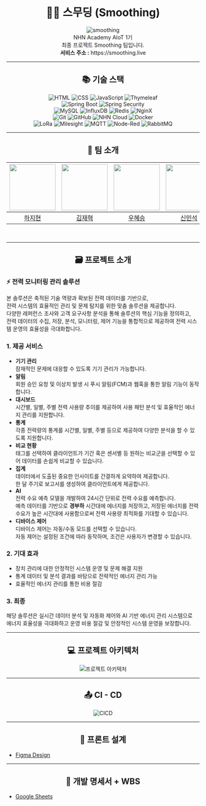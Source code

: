 # <div align="center">🌱🍃 스무딩 (Smoothing)</div>

<div align="center">
  <img src="https://github.com/nhnacademy-aiot1-Smoothing/.github/assets/140356909/69437e68-3e1f-41cb-8efc-169842e3598a" alt="smoothing" />
</div>

<div align="center">
  NHN Academy AIoT 1기<br>
  최종 프로젝트 Smoothing 팀입니다.
</div>

<div align="center">
  <strong>서비스 주소 :</strong> https://smoothing.live
</div>

---

## <div align="center">📚 기술 스택</div>

<div align="center">

![HTML](https://img.shields.io/badge/HTML5-E34F26?style=for-the-badge&logo=html5&logoColor=white)
![CSS](https://img.shields.io/badge/CSS3-1572B6?style=for-the-badge&logo=css3&logoColor=white)
![JavaScript](https://img.shields.io/badge/JavaScript-F7DF1E?style=for-the-badge&logo=javascript&logoColor=black)
![Thymeleaf](https://img.shields.io/badge/Thymeleaf-%23005C0F.svg?style=for-the-badge&logo=Thymeleaf&logoColor=white)
<br>
![Spring Boot](https://img.shields.io/badge/Spring_Boot-6DB33F?style=for-the-badge&logo=spring-boot&logoColor=white)
![Spring Security](https://img.shields.io/badge/Spring_Security-6DB33F?style=for-the-badge&logo=spring-security&logoColor=white)
<br>
![MySQL](https://img.shields.io/badge/MySQL-4479A1?style=for-the-badge&logo=mysql&logoColor=white)
![InfluxDB](https://img.shields.io/badge/InfluxDB-22ADF6?style=for-the-badge&logo=influxdb&logoColor=white)
![Redis](https://img.shields.io/badge/Redis-DC382D?style=for-the-badge&logo=redis&logoColor=white)
![NginX](https://img.shields.io/badge/Nginx-009639?style=for-the-badge&logo=nginx&logoColor=white)
<br>
![Git](https://img.shields.io/badge/Git-F05032?style=for-the-badge&logo=git&logoColor=white)
![GitHub](https://img.shields.io/badge/GitHub-181717?style=for-the-badge&logo=github&logoColor=white)
![NHN Cloud](https://img.shields.io/badge/nhncloud-2B5CDE?style=for-the-badge&logo=cloudera&logoColor=white)
![Docker](https://img.shields.io/badge/Docker-2CA5E0?style=for-the-badge&logo=docker&logoColor=white)
<br>
![LoRa](https://img.shields.io/badge/LoRa-43B02A?style=for-the-badge&logo=lora&logoColor=white)
![Milesight](https://img.shields.io/badge/Milesight-1E88E5?style=for-the-badge&logo=azure-devops&logoColor=white)
![MQTT](https://img.shields.io/badge/MQTT-660066?style=for-the-badge&logo=mqtt&logoColor=white)
![Node-Red](https://img.shields.io/badge/Node--Red-8F0000?style=for-the-badge&logo=nodered&logoColor=white)
![RabbitMQ](https://img.shields.io/badge/rabbitmq-FF6600?style=for-the-badge&logo=rabbitmq&logoColor=white)

</div>

---

## <div align=center>🤝 팀 소개</div>
<img src="https://github.com/nhnacademy-aiot1-Smoothing/.github/assets/140356909/c49a1679-0abb-46a9-a814-dae4d5bf3406" height=120 width=120> <br/> | <img src="https://github.com/nhnacademy-aiot1-Smoothing/.github/assets/140356909/9cc02fd3-86d4-47d7-8358-2f0df817d456" height=120 width=120> <br/> | <img src="https://github.com/nhnacademy-aiot1-Smoothing/.github/assets/140356909/375556e4-8ee0-46c1-9f97-e78f7ea8acb0" height=120 width=120> <br/> | <img src="https://github.com/nhnacademy-aiot1-Smoothing/.github/assets/140356909/16bd2055-55c1-47b9-8f59-66d954356aea" height=120 width=120> <br/> | <img src="https://github.com/nhnacademy-aiot1-Smoothing/.github/assets/140356909/9fa8fb9d-8e58-437f-9ccf-acb63911736f" height=120 width=120> <br/> | <img src="https://github.com/nhnacademy-aiot1-Smoothing/.github/assets/140356909/a8fe51c9-cf32-4edb-8f4b-bb9ccbe44219" height=120 width=120> <br/> | <img src="https://github.com/nhnacademy-aiot1-Smoothing/.github/assets/140356909/35985f18-accc-4da8-acfc-3cb2c40d5c1b" height=120 width=120> <br/> |
|:--:|:--:|:--:|:--:|:--:|:--:|:--:|
| [하지현](https://github.com/haaazzi) | [김재혁](https://github.com/JaeHyeok29) | [우혜승](https://github.com/doramonz) | [신민석](https://github.com/supaicy) | [배범익](https://github.com/Maru375) | [김지윤](https://github.com/kkimjiyoon) | [박영준](https://github.com/NAKTA-Y) |
<br>

---

## <div align="center">🗃️ 프로젝트 소개</div>

### ⚡️ 전력 모니터링 관리 솔루션
본 솔루션은 축적된 기술 역량과 확보된 전력 데이터를 기반으로,  
전력 시스템의 효율적인 관리 및 문제 탐지를 위한 맞춤 솔루션을 제공합니다.  
다양한 레퍼런스 조사와 고객 요구사항 분석을 통해 솔루션의 핵심 기능을 정의하고,  
전력 데이터의 수집, 저장, 분석, 모니터링, 제어 기능을 통합적으로 제공하여 전력 시스템 운영의 효율성을 극대화합니다.

### 1. 제공 서비스
- **기기 관리**  
  잠재적인 문제에 대응할 수 있도록 기기 관리가 가능합니다.
- **알림**  
  회원 승인 요청 및 이상치 발생 시 푸시 알림(FCM)과 웹훅을 통한 알림 기능이 동작합니다.
- **대시보드**  
  시간별, 일별, 주별 전력 사용량 추이를 제공하여 사용 패턴 분석 및 효율적인 에너지 관리를 지원합니다.
- **통계**  
  각종 전력량의 통계를 시간별, 일별, 주별 등으로 제공하여 다양한 분석을 할 수 있도록 지원합니다.
- **비교 현황**  
  태그를 선택하여 클라이언트가 기간 혹은 센서별 등 원하는 비교군을 선택할 수 있어 데이터를 손쉽게 비교할 수 있습니다.
- **집계**  
  데이터에서 도출된 중요한 인사이트를 간결하게 요약하여 제공합니다.  
  한 달 주기로 보고서를 생성하여 클라이언트에게 제공합니다.
- **AI**  
  전력 수요 예측 모델을 개발하여 24시간 단위로 전력 수요를 예측합니다.  
  예측 데이터를 기반으로 **경부하** 시간대에 에너지를 저장하고, 저장된 에너지를 전력 수요가 높은 시간대에 사용함으로써 전력 사용량 최적화를 기대할 수 있습니다.
- **디바이스 제어**  
  디바이스 제어는 자동/수동 모드를 선택할 수 있습니다.  
  자동 제어는 설정된 조건에 따라 동작하며, 조건은 사용자가 변경할 수 있습니다.

### 2. 기대 효과
- 장치 관리에 대한 안정적인 시스템 운영 및 문제 해결 지원
- 통계 데이터 및 분석 결과를 바탕으로 전략적인 에너지 관리 가능
- 효율적인 에너지 관리를 통한 비용 절감

### 3. 최종
해당 솔루션은 실시간 데이터 분석 및 자동화 제어와 AI 기반 에너지 관리 시스템으로  
에너지 효율성을 극대화하고 운영 비용 절감 및 안정적인 시스템 운영을 보장합니다.

---

## <div align="center">💻 프로젝트 아키텍처</div>

<div align="center">
  <img src="https://github.com/nhnacademy-aiot1-Smoothing/.github/assets/140356909/7d1bdf21-85a8-4ad7-96cc-d90158e25026" alt="프로젝트 아키텍처" />
</div>

---

## <div align="center">📤 CI - CD</div>

<div align="center">
  <img src="https://github.com/nhnacademy-aiot1-Smoothing/.github/assets/140356909/d1c1bb2c-37b0-4088-9a15-db710865e860" alt="CICD" />
</div>

---

## <div align="center">📐 프론트 설계</div>

- [Figma Design](https://www.figma.com/file/6ZqbvK9qYhy0j4OVfGizO0/Smoothing?type=design&node-id=0-1&mode=design&t=TCzSaXYmPps9LIj8-0)

---

## <div align="center">📑 개발 명세서 + WBS</div>

- [Google Sheets](https://docs.google.com/spreadsheets/d/1aaDxpqLYVeSZnNgx8e-3ZJBiAGD4tr264QIJBLwbnSQ/edit#gid=703934155)
